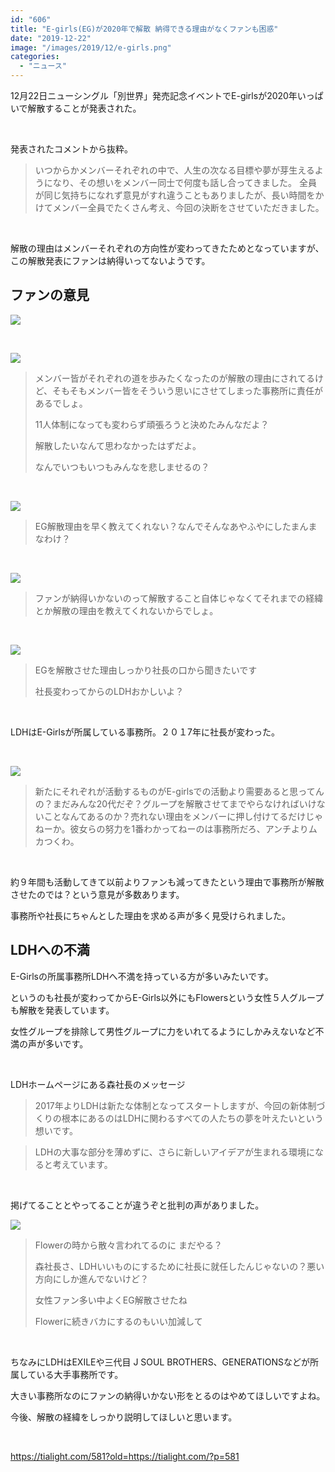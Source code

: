 ```yaml
---
id: "606"
title: "E-girls(EG)が2020年で解散 納得できる理由がなくファンも困惑"
date: "2019-12-22"
image: "/images/2019/12/e-girls.png"
categories: 
  - "ニュース"
---
```


12月22日ニューシングル「別世界」発売記念イベントでE-girlsが2020年いっぱいで解散することが発表された。

 

発表されたコメントから抜粋。

> いつからかメンバーそれぞれの中で、人生の次なる目標や夢が芽生えるようになり、その想いをメンバー同士で何度も話し合ってきました。 全員が同じ気持ちになれず意見がすれ違うこともありましたが、長い時間をかけてメンバー全員でたくさん考え、今回の決断をさせていただきました。

 

解散の理由はメンバーそれぞれの方向性が変わってきたためとなっていますが、この解散発表にファンは納得いってないようです。

## ファンの意見

![](../../assets/images/2019/12/twitter_wuthapp.jpg)

 

![](../../assets/images/2019/12/user.png)

> メンバー皆がそれぞれの道を歩みたくなったのが解散の理由にされてるけど、そもそもメンバー皆をそういう思いにさせてしまった事務所に責任があるでしょ。
> 
> 11人体制になっても変わらず頑張ろうと決めたみんなだよ？
> 
> 解散したいなんて思わなかったはずだよ。
> 
> なんでいつもいつもみんなを悲しませるの？

 

![](../../assets/images/2019/12/user.png)

> EG解散理由を早く教えてくれない？なんでそんなあやふやにしたまんまなわけ？

 

![](../../assets/images/2019/12/user.png)

> ファンが納得いかないのって解散すること自体じゃなくてそれまでの経緯とか解散の理由を教えてくれないからでしょ。

 

![](../../assets/images/2019/12/user.png)

> EGを解散させた理由しっかり社長の口から聞きたいです
> 
> 社長変わってからのLDHおかしいよ？

 

LDHはE-Girlsが所属している事務所。２０１7年に社長が変わった。

 

![](../../assets/images/2019/12/user.png)

> 新たにそれぞれが活動するものがE-girlsでの活動より需要あると思ってんの？まだみんな20代だぞ？グループを解散させてまでやらなければいけないことなんてあるのか？売れない理由をメンバーに押し付けてるだけじゃねーか。彼女らの努力を1番わかってねーのは事務所だろ、アンチよりムカつくわ。

 

約９年間も活動してきて以前よりファンも減ってきたという理由で事務所が解散させたのでは？という意見が多数あります。

事務所や社長にちゃんとした理由を求める声が多く見受けられました。

## LDHへの不満

E-Girlsの所属事務所LDHへ不満を持っている方が多いみたいです。

というのも社長が変わってからE-Girls以外にもFlowersという女性５人グループも解散を発表しています。

女性グループを排除して男性グループに力をいれてるようにしかみえないなど不満の声が多いです。

 

LDHホームページにある森社長のメッセージ

> 2017年よりLDHは新たな体制となってスタートしますが、今回の新体制づくりの根本にあるのはLDHに関わるすべての人たちの夢を叶えたいという想いです。

> LDHの大事な部分を薄めずに、さらに新しいアイデアが生まれる環境になると考えています。

 

掲げてることとやってることが違うぞと批判の声がありました。

![](../../assets/images/2019/12/user.png)

> Flowerの時から散々言われてるのに まだやる？
> 
> 森社長さ、LDHいいものにするために社長に就任したんじゃないの？悪い方向にしか進んでないけど？
> 
> 女性ファン多い中よくEG解散させたね
> 
> Flowerに続きバカにするのもいい加減して

 

ちなみにLDHはEXILEや三代目 J SOUL BROTHERS、GENERATIONSなどが所属している大手事務所です。

大きい事務所なのにファンの納得いかない形をとるのはやめてほしいですよね。

今後、解散の経緯をしっかり説明してほしいと思います。

 

https://tialight.com/581?old=https://tialight.com/?p=581
